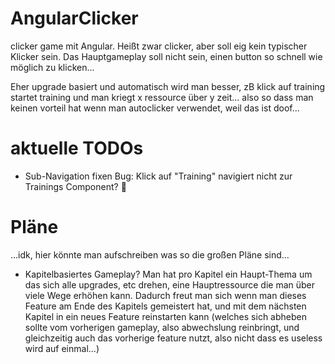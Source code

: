 # AngularClicker

clicker game mit Angular.
Heißt zwar clicker, aber soll eig kein typischer Klicker sein.
Das Hauptgameplay soll nicht sein, einen button so schnell wie möglich zu klicken...

Eher upgrade basiert und automatisch wird man besser, zB klick auf training startet training und man kriegt
x ressource über y zeit... also so dass man keinen vorteil hat wenn man autoclicker verwendet, weil das ist doof...


# aktuelle TODOs

- Sub-Navigation fixen
  Bug: Klick auf "Training" navigiert nicht zur Trainings Component? 🤔

# Pläne

...idk, hier könnte man aufschreiben was so die großen Pläne sind...
- Kapitelbasiertes Gameplay?
  Man hat pro Kapitel ein Haupt-Thema um das sich alle upgrades, etc drehen, eine Hauptressource die man über viele Wege erhöhen kann.
  Dadurch freut man sich wenn man dieses Feature am Ende des Kapitels gemeistert hat, und mit dem nächsten Kapitel in ein neues Feature reinstarten kann (welches sich abheben sollte vom vorherigen gameplay, also abwechslung reinbringt, und gleichzeitig auch das vorherige feature nutzt, also nicht dass es useless wird auf einmal...)

